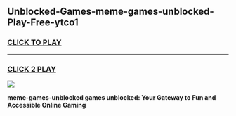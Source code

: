 
## Unblocked-Games-meme-games-unblocked-Play-Free-ytco1
<h3>
<a href="https://premium76.site?title=meme-games-unblocked&ref=20M">CLICK TO PLAY</a></h3>
<hr>

<h3>
<a href="https://premium76.site?title=meme-games-unblocked&ref=20M">CLICK 2 PLAY</a>
  
</h3>

<a href="https://premium76.site?title=meme-games-unblocked&ref=19M"><img src="https://clearcache.store/games.png"></a>


**meme-games-unblocked games unblocked: Your Gateway to Fun and Accessible Online Gaming**
